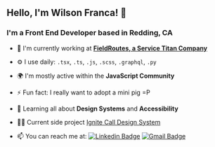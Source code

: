 ## Hello, I'm Wilson Franca! 👋
### I'm a Front End Developer based in Redding, CA

- 🏢 I'm currently working at **[FieldRoutes, a Service Titan Company](https://www.fieldroutes.com/)**
- ⚙️ I use daily: `.tsx`, `.ts`, `.js`, `.scss`, `.graphql`, `.py`
- 🌍 I'm mostly active within the **JavaScript Community**
- ⚡️ Fun fact: I really want to adopt a mini pig =P 
- 🌱 Learning all about **Design Systems** and **Accessibility**
- 👨‍💻 Current side project [Ignite Call Design System]([https://github.com/wilsonfsouza/focus-tracker-next](https://github.com/wilsonfsouza/ignite-call-design-system))

- 📫 You can reach me at:
[![Linkedin Badge](https://img.shields.io/badge/-LinkedIn-blue?style=flat-square&logo=Linkedin&logoColor=white&link=https://www.linkedin.com/in/wilsonfrancads/en)](https://www.linkedin.com/in/wilsonfrancads/en)
[![Gmail Badge](https://img.shields.io/badge/-Gmail-c14438?style=flat-square&logo=Gmail&logoColor=white)](mailto:wilson.franca.92@gmail.com)
